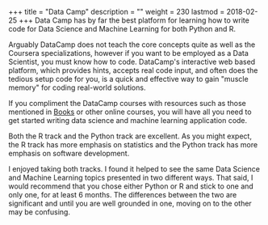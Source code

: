 +++
title = "Data Camp"
description = ""
weight = 230
lastmod = 2018-02-25
+++
Data Camp has by far the best platform for learning how to write code for Data Science and Machine Learning for both Python and R.

Arguably DataCamp does not teach the core concepts quite as well as the Coursera specializations, however if you want to be employed as a Data Scientist, you must know how to code.  DataCamp's interactive web based platform, which provides hints, accepts real code input, and often does the tedious setup code for you, is a quick and effective way to gain "muscle memory" for coding real-world solutions.

If you compliment the DataCamp courses with resources such as those mentioned in [Books](/books/) or other online courses, you will have all you need to get started writing data science and machine learning application code.

Both the R track and the Python track are excellent.  As you might expect, the R track has more emphasis on statistics and the Python track has more emphasis on software development.

I enjoyed taking both tracks.  I found it helped to see the same Data Science and Machine Learning topics presented in two different ways.  That said, I would recommend that you chose either Python or R and stick to one and only one, for at least 6 months.  The differences between the two are significant and until you are well grounded in one, moving on to the other may be confusing.